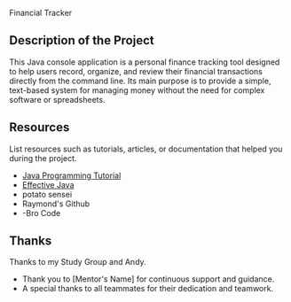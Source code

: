 
Financial Tracker
## Description of the Project

This Java console application is a personal finance tracking tool designed to help users record, organize, and review their financial transactions directly from the command line. Its main purpose is to provide a simple, text-based system for managing money without the need for complex software or spreadsheets.


## Resources

List resources such as tutorials, articles, or documentation that helped you during the project.

- [Java Programming Tutorial](https://www.example.com)
- [Effective Java](https://www.example.com)
- potato sensei
- Raymond's Github
- -Bro Code
  
## Thanks

Thanks to my Study Group and Andy.

- Thank you to [Mentor's Name] for continuous support and guidance.
- A special thanks to all teammates for their dedication and teamwork.


